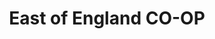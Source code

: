 ---
title: "East of England CO-OP"
url: /ipswich/east-of-england-co-op-fircroft-road/
shop: Supermarkt
---